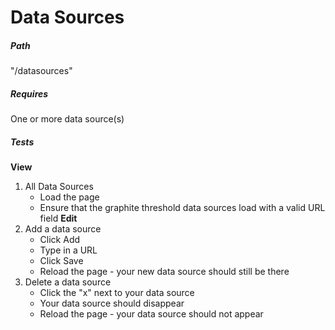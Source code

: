 # Data Sources

##### Path
"/datasources"

##### Requires
One or more data source(s)

##### Tests
**View**
1. All Data Sources
	* Load the page
	* Ensure that the graphite threshold data sources load with a valid URL field
**Edit**
1. Add a data source
	* Click Add
	* Type in a URL
	* Click Save
	* Reload the page - your new data source should still be there
2. Delete a data source
	* Click the "x" next to your data source
	* Your data source should disappear
	* Reload the page - your data source should not appear
